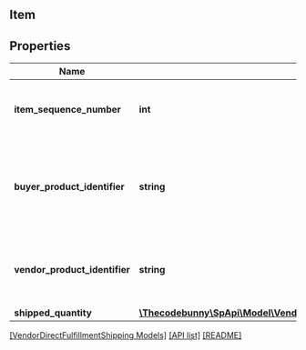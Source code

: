 ## Item

## Properties

Name | Type | Description | Notes
------------ | ------------- | ------------- | -------------
**item_sequence_number** | **int** | Item Sequence Number for the item. This must be the same value as sent in order for a given item. |
**buyer_product_identifier** | **string** | Buyer&#39;s Standard Identification Number (ASIN) of an item. Either buyerProductIdentifier or vendorProductIdentifier is required. | [optional]
**vendor_product_identifier** | **string** | The vendor selected product identification of the item. Should be the same as was sent in the purchase order, like SKU Number. | [optional]
**shipped_quantity** | [**\Thecodebunny\SpApi\Model\VendorDirectFulfillmentShipping\ItemQuantity**](ItemQuantity.md) |  |

[[VendorDirectFulfillmentShipping Models]](../) [[API list]](../../Api) [[README]](../../../README.md)
